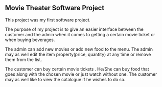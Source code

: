 Movie Theater Software Project
------------------------------
This project was my first software project.

The purpose of my project is to give an easier interface between the customer and the admin when it comes to getting a certain movie ticket or when buying beverages.

The admin can add new movies or add new food to the menu. The admin may as well edit the item property(price, quantity) at any time or remove them from the list.

The customer can buy certain movie  tickets . He/She can buy food that goes along with the chosen movie or just watch without one. The customer may as well like to view the catalogue if he wishes to do so.



